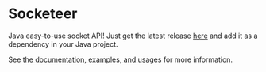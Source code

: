 # Socketeer
Java easy-to-use socket API! Just get the latest release [here](https://github.com/DenDen747/Socketeer/raw/main/builds/Java/Socketeer_3.5.jar) and add it as a dependency in your Java project.

See [the documentation, examples, and usages](https://github.com/DenDen747/Socketeer/wiki) for more information.
